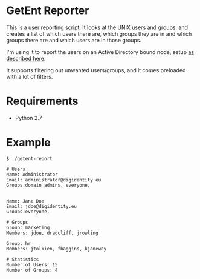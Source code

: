 # GetEnt Reporter

This is a user reporting script. It looks at the UNIX users and groups, and creates a list of which users there are, which groups they are in and which groups there are and which users are in those groups.

I'm using it to report the users on an Active Directory bound node, setup [as described here](https://raymii.org/s/tutorials/SAMBA_Share_with_Active_Directory_Login_on_Ubuntu_12.04.html). 

It supports filtering out unwanted users/groups, and it comes preloaded with a lot of filters.

# Requirements

- Python 2.7

# Example

    $ ./getent-report

    # Users
    Name: Administrator
    Email: administrator@digidentity.eu
    Groups:domain admins, everyone,


    Name: Jane Doe
    Email: jdoe@digidentity.eu
    Groups:everyone,

    # Groups
    Group: marketing
    Members: jdoe, dradcliff, jrowling

    Group: hr
    Members: jtolkien, fbaggins, kjaneway

    # Statistics
    Number of Users: 15
    Number of Groups: 4


